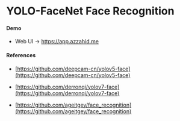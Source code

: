 # YOLO-FaceNet Face Recognition 

#### Demo

* Web UI -> https://app.azzahid.me

#### References

* [https://github.com/deepcam-cn/yolov5-face](https://github.com/deepcam-cn/yolov5-face)

* [https://github.com/derronqi/yolov7-face](https://github.com/derronqi/yolov7-face)

* [https://github.com/ageitgey/face_recognition](https://github.com/ageitgey/face_recognition)

